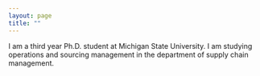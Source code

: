 ```yaml
---
layout: page
title: ""
---
```


I am a third year Ph.D. student at Michigan State University. I am studying operations and sourcing management in the department of supply chain management.

